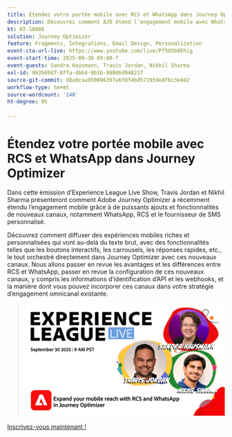 ```yaml
---
title: Étendez votre portée mobile avec RCS et WhatsApp dans Journey Optimizer
description: Découvrez comment AJO étend l’engagement mobile avec WhatsApp, RCS et SMS, avec des expériences riches, interactives et personnalisées.
kt: KT-18688
solution: Journey Optimizer
feature: Fragments, Integrations, Email Design, Personalization
event-cta-url-live: https://www.youtube.com/live/Pf5O5b0Ehig
event-start-time: 2025-09-30 09:00-7
event-guests: Sandra Hausmann, Travis Jordan, Nikhil Sharma
exl-id: 963b69d7-8ffa-4bb4-9b1b-980d6d94821f
source-git-commit: d8a0caa950896397a6f8f4bd572959e8fbc3e842
workflow-type: tm+mt
source-wordcount: '148'
ht-degree: 0%

---
```


# Étendez votre portée mobile avec RCS et WhatsApp dans Journey Optimizer

Dans cette émission d’Experience League Live Show, Travis Jordan et Nikhil Sharma présenteront comment Adobe Journey Optimizer a récemment étendu l’engagement mobile grâce à de puissants ajouts et fonctionnalités de nouveaux canaux, notamment WhatsApp, RCS et le fournisseur de SMS personnalisé.

Découvrez comment diffuser des expériences mobiles riches et personnalisées qui vont au-delà du texte brut, avec des fonctionnalités telles que les boutons interactifs, les carrousels, les réponses rapides, etc., le tout orchestré directement dans Journey Optimizer avec ces nouveaux canaux. Nous allons passer en revue les avantages et les différences entre RCS et WhatsApp, passer en revue la configuration de ces nouveaux canaux, y compris les informations d’identification d’API et les webhooks, et la manière dont vous pouvez incorporer ces canaux dans votre stratégie d’engagement omnicanal existante.

> ![Afficher la bannière](../assets/30Sept2025_WebBanner.png)

[Inscrivez-vous maintenant !](https://engage.adobe.com/ExpLeagueLive-250930.html)
